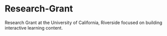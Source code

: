 # Research-Grant
Research Grant at the University of California, Riverside focused on building interactive learning content.
